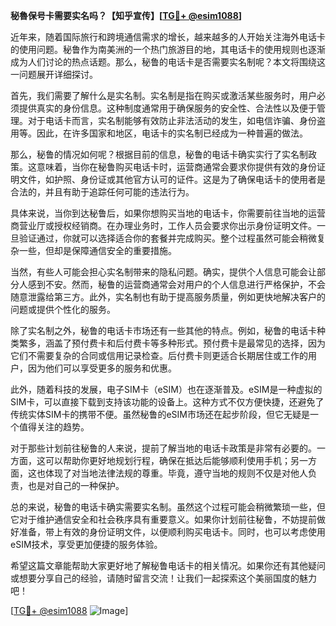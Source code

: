 **秘魯保号卡需要实名吗？【知乎宣传】[[TG💪+ @esim1088](https://t.me/s/esim1088)]**

近年来，随着国际旅行和跨境通信需求的增长，越来越多的人开始关注海外电话卡的使用问题。秘鲁作为南美洲的一个热门旅游目的地，其电话卡的使用规则也逐渐成为人们讨论的热点话题。那么，秘鲁的电话卡是否需要实名制呢？本文将围绕这一问题展开详细探讨。

首先，我们需要了解什么是实名制。实名制是指在购买或激活某些服务时，用户必须提供真实的身份信息。这种制度通常用于确保服务的安全性、合法性以及便于管理。对于电话卡而言，实名制能够有效防止非法活动的发生，如电信诈骗、身份盗用等。因此，在许多国家和地区，电话卡的实名制已经成为一种普遍的做法。

那么，秘鲁的情况如何呢？根据目前的信息，秘鲁的电话卡确实实行了实名制政策。这意味着，当你在秘鲁购买电话卡时，运营商通常会要求你提供有效的身份证明文件，如护照、身份证或其他官方认可的证件。这是为了确保电话卡的使用者是合法的，并且有助于追踪任何可能的违法行为。

具体来说，当你到达秘鲁后，如果你想购买当地的电话卡，你需要前往当地的运营商营业厅或授权经销商。在办理业务时，工作人员会要求你出示身份证明文件。一旦验证通过，你就可以选择适合你的套餐并完成购买。整个过程虽然可能会稍微复杂一些，但却是保障通信安全的重要措施。

当然，有些人可能会担心实名制带来的隐私问题。确实，提供个人信息可能会让部分人感到不安。然而，秘鲁的运营商通常会对用户的个人信息进行严格保护，不会随意泄露给第三方。此外，实名制也有助于提高服务质量，例如更快地解决客户的问题或提供个性化的服务。

除了实名制之外，秘鲁的电话卡市场还有一些其他的特点。例如，秘鲁的电话卡种类繁多，涵盖了预付费卡和后付费卡等多种形式。预付费卡是最常见的选择，因为它们不需要复杂的合同或信用记录检查。后付费卡则更适合长期居住或工作的用户，因为他们可以享受更多的服务和优惠。

此外，随着科技的发展，电子SIM卡（eSIM）也在逐渐普及。eSIM是一种虚拟的SIM卡，可以直接下载到支持该功能的设备上。这种方式不仅方便快捷，还避免了传统实体SIM卡的携带不便。虽然秘鲁的eSIM市场还在起步阶段，但它无疑是一个值得关注的趋势。

对于那些计划前往秘鲁的人来说，提前了解当地的电话卡政策是非常有必要的。一方面，这可以帮助你更好地规划行程，确保在抵达后能够顺利使用手机；另一方面，这也体现了对当地法律法规的尊重。毕竟，遵守当地的规则不仅是对他人负责，也是对自己的一种保护。

总的来说，秘鲁的电话卡确实需要实名制。虽然这个过程可能会稍微繁琐一些，但它对于维护通信安全和社会秩序具有重要意义。如果你计划前往秘鲁，不妨提前做好准备，带上有效的身份证明文件，以便顺利购买电话卡。同时，也可以考虑使用eSIM技术，享受更加便捷的服务体验。

希望这篇文章能帮助大家更好地了解秘鲁电话卡的相关情况。如果你还有其他疑问或想要分享自己的经验，请随时留言交流！让我们一起探索这个美丽国度的魅力吧！

[[TG💪+ @esim1088](https://t.me/s/esim1088) ![Image](https://i.postimg.cc/4NQfJmqS/Snipaste-2025-05-13-00-14-12.png)]